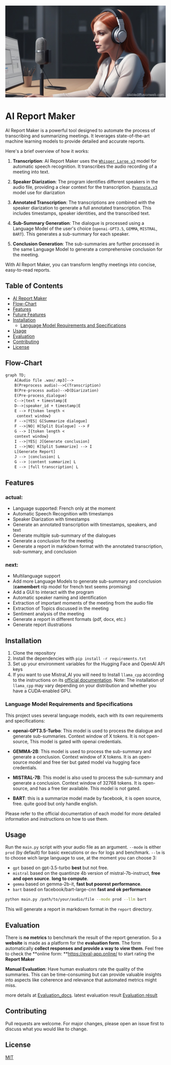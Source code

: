 ![poster](images/Ai_report_maker_poster.jpg)
# AI Report Maker
AI Report Maker is a powerful tool designed to automate the process of transcribing and summarizing meetings. It leverages state-of-the-art machine learning models to provide detailed and accurate reports.

Here's a brief overview of how it works:

1. **Transcription**: AI Report Maker uses the [`Whisper Large v3`](https://huggingface.co/openai/whisper-large-v3) model for automatic speech recognition. It transcribes the audio recording of a meeting into text.

2. **Speaker Diarization**: The program identifies different speakers in the audio file, providing a clear context for the transcription. [`Pyannote.v3`](https://huggingface.co/pyannote/speaker-diarization-3.1) model use for diarization

3. **Annotated Transcription**: The transcriptions are combined with the speaker diarization to generate a full annotated transcription. This includes timestamps, speaker identities, and the transcribed text.

4. **Sub-Summary Generation**: The dialogue is processed using a Language Model of the user's choice (`openai-GPT3.5`, `GEMMA`, `MISTRAL`, `BART`). This generates a sub-summary for each speaker.

5. **Conclusion Generation**: The sub-summaries are further processed in the same Language Model to generate a comprehensive conclusion for the meeting.

With AI Report Maker, you can transform lengthy meetings into concise, easy-to-read reports.

## Table of Contents

- [AI Report Maker](#ai-report-maker)
- [Flow-Chart](#flow-chart)
- [Features](#features)
- [Future Features](#future-features)
- [Installation](#installation)
  - [Language Model Requirements and Specifications](#language-model-requirements-and-specifications)
- [Usage](#usage)
- [Evaluation](#evaluation)
- [Contributing](#contributing)
- [License](#license)

## Flow-Chart
```mermaid
graph TD;
    A[Audio file .wav/.mp3]--> 
    B(Preprocess audio)-->C(Transcription) 
    B(Pre-process audio)-->D(Diarization)
    E(Pre-process_dialogue)
    C-->|text + timestamp|E
    D-->|speaker_id + timestamp|E
    E --> F{token length <
     context window}
    F -->|YES| G[Summarize dialogue]
    F -->|NO| H[Split Dialogue] --> F
    G --> I{token length < 
    context window}
    I -->|YES| J[Generate conclusion]
    I -->|NO| K[Split Summarize] --> I
    L[Generate Report]
    J --> |conclusion| L
    G --> |content summarize| L
    E --> |full transcription| L
```

## Features

### actual:
- Language supported: French only at the moment
- Automatic Speech Recognition with timestamps
- Speaker Diarization with timestamps
- Generate an annotated transcription with timestamps, speakers, and text
- Generate multiple sub-summary of the dialogues
- Generate a conclusion for the meeting
- Generate a report in markdown format with the annotated transcription, sub-summary, and conclusion

### next:
- Multilanguage support
- Add more Language Models to generate sub-summary and conclusion (**camembert** nlp model for french text seems promising)
- Add a GUI to interact with the program
- Automatic speaker naming and identification
- Extraction of important moments of the meeting from the audio file
- Extraction of Topics discussed in the meeting
- Sentiment analysis of the meeting
- Generate a report in different formats (pdf, docx, etc.)
- Generate report illustrations

## Installation

1. Clone the repository
2. Install the dependencies with `pip install -r requirements.txt`
3. Set up your environment variables for the Hugging Face and OpenAI API keys
4. If you want to use Mistral_AI you will need to Install `llama_cpp` according to the instructions on its [official documentation](https://link-to-llama-cpp-docs). Note: The installation of `llama_cpp` may vary depending on your distribution and whether you have a CUDA-enabled GPU.

### Language Model Requirements and Specifications

This project uses several language models, each with its own requirements and specifications:

- **openai-GPT3.5-Turbo**: This model is used to process the dialogue and generate sub-summaries. Context window of X tokens. It is not open-source, This model is gated with openai credentials.

- **GEMMA-2B**: This model is used to process the sub-summary and generate a conclusion. Context window of X tokens. It is an open-source model and free tier but gated model via hugging face credentials.

- **MISTRAL-7B**: This model is also used to process the sub-summary and generate a conclusion. Context window of 32768 tokens. It is open-source, and has a free tier available. This model is not gated.

- **BART**: this is a summarize model made by facebook, it is open source, free. quite good but only handle english.

Please refer to the official documentation of each model for more detailed information and instructions on how to use them.

## Usage

Run the `main.py` script with your audio file as an argument.
`--mode` is either `prod` (by default) for basic executions or `dev` for logs and benchmark.
`--lm` is to choose wich large language to use, at the moment you can choose 3: <br>
- `gpt` based on gpt-3.5-turbo **best** but not free.
- `mistral` based on the quantinze 4b version of mistral-7b-instruct, **free and open source**. **long to compute**.
- `gemma` based on gemma-2b-it, **fast but poorest performance**.
- `bart` based on facebook/bart-large-cnn **fast and ok performance**
```bash
python main.py /path/to/your/audio/file --mode prod --llm bart
```

This will generate a report in markdown format in the `report` directory.

## Evaluation


There is **no metrics** to benchmark the result of the report generation. So a **website** is made as a platform for the **evaluation form**. The form automatically **collect responses and provide a way to view them**. Feel free to check the **online form: **https://eval-app.online/  to start rating the **Report Maker**

**Manual Evaluation**: Have human evaluators rate the quality of the summaries. This can be time-consuming but can provide valuable insights into aspects like coherence and relevance that automated metrics might miss. 

more details at [Evaluation_docs](Evaluation/readme.md).
latest evaluation result [Evaluation résult](Evaluation/evaluation.md)

## Contributing

Pull requests are welcome. For major changes, please open an issue first to discuss what you would like to change.

## License

[MIT](https://choosealicense.com/licenses/mit/)

